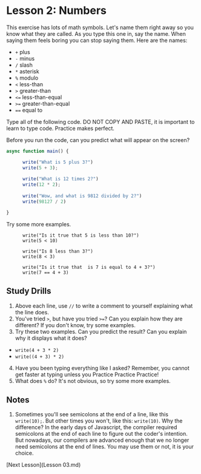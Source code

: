 # Lesson 2: Numbers

This exercise has lots of math symbols. Let's name them right away so you know what they are called. As you type this one in, say the name. When saying them feels boring you can stop saying them. Here are the names:

- `+` plus
- `-` minus
- `/` slash
- `*` asterisk
- `%` modulo
- `<` less-than
- `>` greater-than
- `<=` less-than-equal
- `>=` greater-than-equal
- `==` equal to

Type all of the following code. DO NOT COPY AND PASTE, it is important to learn to type code. Practice makes perfect.

Before you run the code, can you predict what will appear on the screen?

```javascript
async function main() {

      write("What is 5 plus 3?")
      write(5 + 3);
      
      write("What is 12 times 2?")
      write(12 * 2);
      
      write("Wow, and what is 9812 divided by 2?")
      write(98127 / 2)

}
```

Try some more examples.

```
      write("Is it true that 5 is less than 10?")
      write(5 < 10)

      write("Is 8 less than 3?")
      write(8 < 3)

      write("Is it true that  is 7 is equal to 4 + 3?")
      write(7 == 4 + 3)

```

## Study Drills
1. Above each line, use `//` to write a comment to yourself explaining what the line does.
2. You've tried `>`, but have you tried `>=`? Can you explain how they are different? If you don't know, try some examples. 
3. Try these two examples. Can you predict the result? Can you explain why it displays what it does?
  - `write(4 + 3 * 2)`
  - `write((4 + 3) * 2)`
4. Have you been typing everything like I asked? Remember, you cannot get faster at typing unless you Practice Practice Practice!
5. What does `%` do? It's not obvious, so try some more examples.

## Notes
1. Sometimes you'll see semicolons at the end of a line, like this `write(10);`. But other times you won't, like this: `write(10)`. Why the difference? In the early days of Javascript, the compiler required semicolons at the end of each line to figure out the coder's intention. But nowadays, our compilers are advanced enough that we no longer need semicolons at the end of lines. You may use them or not, it is your choice.

[Next Lesson](Lesson 03.md)

